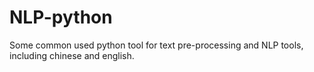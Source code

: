 # NLP-python
Some common used python tool for text pre-processing and NLP tools, including chinese and english.
